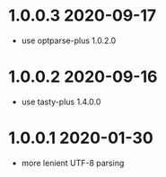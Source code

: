 1.0.0.3 2020-09-17
==================
- use optparse-plus 1.0.2.0

1.0.0.2 2020-09-16
==================
- use tasty-plus 1.4.0.0

1.0.0.1 2020-01-30
==================
- more lenient UTF-8 parsing
